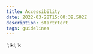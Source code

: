 ```yaml
---
title: Accessibility
date: 2022-03-28T15:00:39.502Z
description: startrtert
tags: guidelines
---
```

';lkl;'k